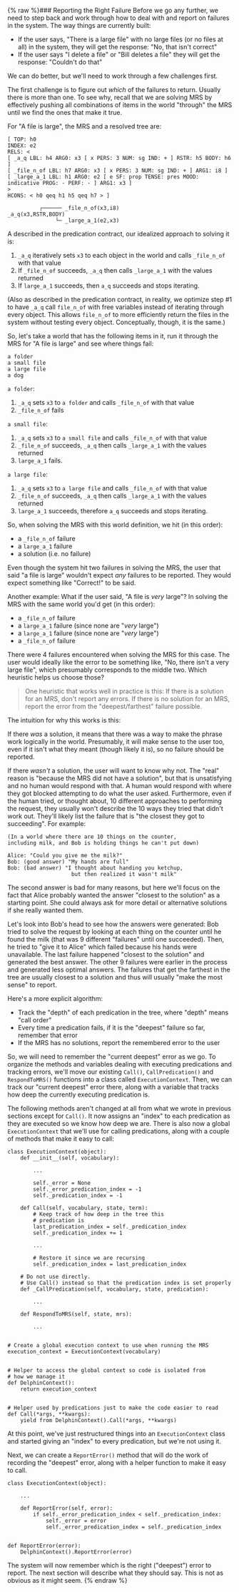 {% raw %}### Reporting the Right Failure
Before we go any further, we need to step back and work through how to deal with and report on failures in the system. The way things are currently built:
- If the user says, "There is a large file" with no large files (or no files at all) in the system, they will get the response: "No, that isn't correct"
- If the user says "I delete a file" or "Bill deletes a file" they will get the response: "Couldn't do that"

We can do better, but we'll need to work through a few challenges first.

The first challenge is to figure out *which* of the failures to return. Usually there is more than one. To see why, recall that we are solving MRS by effectively pushing all combinations of items in the world "through" the MRS until we find the ones that make it true. 

For "A file is large", the MRS and a resolved tree are:

```
[ TOP: h0
INDEX: e2
RELS: < 
[ _a_q LBL: h4 ARG0: x3 [ x PERS: 3 NUM: sg IND: + ] RSTR: h5 BODY: h6 ]
[ _file_n_of LBL: h7 ARG0: x3 [ x PERS: 3 NUM: sg IND: + ] ARG1: i8 ]
[ _large_a_1 LBL: h1 ARG0: e2 [ e SF: prop TENSE: pres MOOD: indicative PROG: - PERF: - ] ARG1: x3 ]
>
HCONS: < h0 qeq h1 h5 qeq h7 > ]

          ┌────── _file_n_of(x3,i8)
_a_q(x3,RSTR,BODY)    
               └─ _large_a_1(e2,x3)
```

A described in the predication contract, our idealized approach to solving it is:
1. `_a_q` iteratively sets `x3` to each object in the world and calls `_file_n_of` with that value
2. If `_file_n_of` succeeds, `_a_q` then calls `_large_a_1` with the values returned
3. If `large_a_1` succeeds, then `a_q` succeeds and stops iterating. 

(Also as described in the predication contract, in reality, we optimize step #1 to have `_a_q` call `file_n_of` with free variables instead of iterating through every object. This allows `file_n_of` to more efficiently return the files in the system without testing every object. Conceptually, though, it is the same.)

So, let's take a world that has the following items in it, run it through the MRS for "A file is large" and see where things fail:

```
a folder
a small file
a large file
a dog
```

`a folder`:
1. `_a_q` sets `x3` to `a folder` and calls `_file_n_of` with that value
2. `_file_n_of` fails

`a small file`:
1. `_a_q` sets `x3` to `a small file` and calls `_file_n_of` with that value
2. `_file_n_of` succeeds, `_a_q` then calls `_large_a_1` with the values returned
3. `large_a_1` fails. 

`a large file`:
1. `_a_q` sets `x3` to `a large file` and calls `_file_n_of` with that value
2. `_file_n_of` succeeds, `_a_q` then calls `_large_a_1` with the values returned
3. `large_a_1` succeeds, therefore `a_q` succeeds and stops iterating. 

So, when solving the MRS with this world definition, we hit (in this order):
- a `_file_n_of` failure
- a `large_a_1` failure
- a solution (i.e. no failure)

Even though the system hit two failures in solving the MRS, the user that said "a file is large" wouldn't expect *any* failures to be reported. They would expect something like "Correct!" to be said.

Another example: What if the user said, "A file is *very* large"? In solving the MRS with the same world you'd get (in this order):  
- a `_file_n_of` failure
- a `large_a_1` failure (since none are "*very* large")
- a `large_a_1` failure (since none are "*very* large")
- a `_file_n_of` failure

There were 4 failures encountered when solving the MRS for this case. The user would ideally like the error to be something like, "No, there isn't a very large file", which presumably corresponds to the middle two. Which heuristic helps us choose those?

> One heuristic that works well in practice is this: If there is a solution for an MRS, don't report any errors. If there is no solution for an MRS, report the error from the "deepest/farthest" failure possible.


The intuition for why this works is this:

If there *was* a solution, it means that there was a way to make the phrase work logically in the world. Presumably, it will make sense to the user too, even if it isn't what they meant (though likely it is), so no failure should be reported. 

If there *wasn't* a solution, the user will want to know why not. The "real" reason is "because the MRS did not have a solution", but that is unsatisfying and no human would respond with that. A human would respond with where they got blocked attempting to do what the user asked. Furthermore, even if the human tried, or thought about, 10 different approaches to performing the request, they usually won't describe the 10 ways they tried that didn't work out. They'll likely list the failure that is "the closest they got to succeeding".  For example:

    (In a world where there are 10 things on the counter, 
    including milk, and Bob is holding things he can't put down)
    
    Alice: "Could you give me the milk?"
    Bob: (good answer) "My hands are full"
    Bob: (bad answer) "I thought about handing you ketchup, 
                        but then realized it wasn't milk"

The second answer is bad for many reasons, but here we'll focus on the fact that Alice probably wanted the answer "closest to the solution" as a starting point. She could always ask for more detail or alternative solutions if she really wanted them.

Let's look into Bob's head to see how the answers were generated: Bob tried to solve the request by looking at each thing on the counter until he found the milk (that was 9 different "failures" until one succeeded). Then, he tried to "give it to Alice" which failed because his hands were unavailable. The last failure happened "closest to the solution" and generated the best answer. The other 9 failures were earlier in the process and generated less optimal answers. The failures that get the farthest in the tree are usually closest to a solution and thus will usually "make the most sense" to report.

Here's a more explicit algorithm:
- Track the "depth" of each predication in the tree, where "depth" means "call order"
- Every time a predication fails, if it is the "deepest" failure so far, remember that error
- If the MRS has no solutions, report the remembered error to the user

So, we will need to remember the "current deepest" error as we go. To organize the methods and variables dealing with executing predications and tracking errors, we'll move our existing `Call()`, `CallPredication()` and `RespondToMRS()` functions into a class called `ExecutionContext`. Then, we can track our "current deepest" error there, along with a variable that tracks how deep the currently executing predication is.

The following methods aren't changed at all from what we wrote in previous sections except for `Call()`.  It now assigns an "index" to each predication as they are executed so we know how deep we are. There is also now a global `ExecutionContext` that we'll use for calling predications, along with a couple of methods that make it easy to call:
```
class ExecutionContext(object):
    def __init__(self, vocabulary):
        
        ...
        
        self._error = None
        self._error_predication_index = -1
        self._predication_index = -1

    def Call(self, vocabulary, state, term):
        # Keep track of how deep in the tree this 
        # predication is
        last_predication_index = self._predication_index
        self._predication_index += 1

        ...

        # Restore it since we are recursing
        self._predication_index = last_predication_index

    # Do not use directly.
    # Use Call() instead so that the predication index is set properly
    def _CallPredication(self, vocabulary, state, predication):
        
        ...

    def RespondToMRS(self, state, mrs):
        
        ...
                          
            
# Create a global execution context to use when running the MRS
execution_context = ExecutionContext(vocabulary)


# Helper to access the global context so code is isolated from
# how we manage it
def DelphinContext():
    return execution_context


# Helper used by predications just to make the code easier to read
def Call(*args, **kwargs):
    yield from DelphinContext().Call(*args, **kwargs)
```

At this point, we've just restructured things into an `ExecutionContext` class and started giving an "index" to every predication, but we're not using it. 

Next, we can create a `ReportError()` method that will do the work of recording the "deepest" error, along with a helper function to make it easy to call.

```
class ExecutionContext(object):
    
    ...
    
    def ReportError(self, error):
        if self._error_predication_index < self._predication_index:
            self._error = error
            self._error_predication_index = self._predication_index


def ReportError(error):
    DelphinContext().ReportError(error)
```

The system will now remember which is the right ("deepest") error to report. The next section will describe what they should say. This is not as obvious as it might seem. 
<update date omitted for speed>{% endraw %}